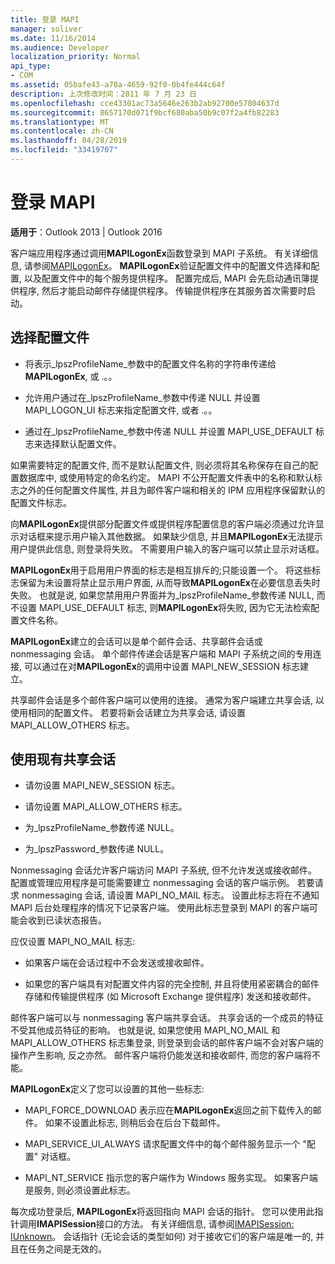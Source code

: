 ```yaml
---
title: 登录 MAPI
manager: soliver
ms.date: 11/16/2014
ms.audience: Developer
localization_priority: Normal
api_type:
- COM
ms.assetid: 05bafe43-a78a-4659-92f0-0b4fe444c64f
description: 上次修改时间：2011 年 7 月 23 日
ms.openlocfilehash: cce43301ac73a5646e263b2ab92700e57804637d
ms.sourcegitcommit: 8657170d071f9bcf680aba50b9c07f2a4fb82283
ms.translationtype: MT
ms.contentlocale: zh-CN
ms.lasthandoff: 04/28/2019
ms.locfileid: "33419707"
---
```

# <a name="logging-on-to-mapi"></a>登录 MAPI
 
**适用于**：Outlook 2013 | Outlook 2016 
  
客户端应用程序通过调用**MAPILogonEx**函数登录到 MAPI 子系统。 有关详细信息, 请参阅[MAPILogonEx](mapilogonex.md)。 **MAPILogonEx**验证配置文件中的配置文件选择和配置, 以及配置文件中的每个服务提供程序。 配置完成后, MAPI 会先启动通讯簿提供程序, 然后才能启动邮件存储提供程序。 传输提供程序在其服务首次需要时启动。 
  
## <a name="choose-a-profile"></a>选择配置文件
  
- 将表示_lpszProfileName_参数中的配置文件名称的字符串传递给**MAPILogonEx**, 或 .。。
    
- 允许用户通过在_lpszProfileName_参数中传递 NULL 并设置 MAPI_LOGON_UI 标志来指定配置文件, 或者 .。。 

- 通过在_lpszProfileName_参数中传递 NULL 并设置 MAPI_USE_DEFAULT 标志来选择默认配置文件。 
    
如果需要特定的配置文件, 而不是默认配置文件, 则必须将其名称保存在自己的配置数据库中, 或使用特定的命名约定。 MAPI 不公开配置文件表中的名称和默认标志之外的任何配置文件属性, 并且为邮件客户端和相关的 IPM 应用程序保留默认的配置文件标志。
  
向**MAPILogonEx**提供部分配置文件或提供程序配置信息的客户端必须通过允许显示对话框来提示用户输入其他数据。 如果缺少信息, 并且**MAPILogonEx**无法提示用户提供此信息, 则登录将失败。 不需要用户输入的客户端可以禁止显示对话框。 
  
**MAPILogonEx**用于启用用户界面的标志是相互排斥的;只能设置一个。 将这些标志保留为未设置将禁止显示用户界面, 从而导致**MAPILogonEx**在必要信息丢失时失败。 也就是说, 如果您禁用用户界面并为_lpszProfileName_参数传递 NULL, 而不设置 MAPI_USE_DEFAULT 标志, 则**MAPILogonEx**将失败, 因为它无法检索配置文件名称。 
  
**MAPILogonEx**建立的会话可以是单个邮件会话、共享邮件会话或 nonmessaging 会话。 单个邮件传递会话是客户端和 MAPI 子系统之间的专用连接, 可以通过在对**MAPILogonEx**的调用中设置 MAPI_NEW_SESSION 标志建立。
  
共享邮件会话是多个邮件客户端可以使用的连接。 通常为客户端建立共享会话, 以使用相同的配置文件。 若要将新会话建立为共享会话, 请设置 MAPI_ALLOW_OTHERS 标志。 
  
## <a name="use-an-existing-shared-session"></a>使用现有共享会话
  
- 请勿设置 MAPI_NEW_SESSION 标志。
    
- 请勿设置 MAPI_ALLOW_OTHERS 标志。
    
- 为_lpszProfileName_参数传递 NULL。 
    
- 为_lpszPassword_参数传递 NULL。 
    
Nonmessaging 会话允许客户端访问 MAPI 子系统, 但不允许发送或接收邮件。 配置或管理应用程序是可能需要建立 nonmessaging 会话的客户端示例。 若要请求 nonmessaging 会话, 请设置 MAPI_NO_MAIL 标志。 设置此标志将在不通知 MAPI 后台处理程序的情况下记录客户端。 使用此标志登录到 MAPI 的客户端可能会收到已读状态报告。
  
应仅设置 MAPI_NO_MAIL 标志:
  
- 如果客户端在会话过程中不会发送或接收邮件。
    
- 如果您的客户端具有对配置文件内容的完全控制, 并且将使用紧密耦合的邮件存储和传输提供程序 (如 Microsoft Exchange 提供程序) 发送和接收邮件。
    
邮件客户端可以与 nonmessaging 客户端共享会话。 共享会话的一个成员的特征不受其他成员特征的影响。 也就是说, 如果您使用 MAPI_NO_MAIL 和 MAPI_ALLOW_OTHERS 标志集登录, 则登录到会话的邮件客户端不会对客户端的操作产生影响, 反之亦然。 邮件客户端将仍能发送和接收邮件, 而您的客户端将不能。
  
**MAPILogonEx**定义了您可以设置的其他一些标志: 
  
- MAPI_FORCE_DOWNLOAD 表示应在**MAPILogonEx**返回之前下载传入的邮件。 如果不设置此标志, 则稍后会在后台下载邮件。 
    
- MAPI_SERVICE_UI_ALWAYS 请求配置文件中的每个邮件服务显示一个 "配置" 对话框。
    
- MAPI_NT_SERVICE 指示您的客户端作为 Windows 服务实现。 如果客户端是服务, 则必须设置此标志。
    
每次成功登录后, **MAPILogonEx**将返回指向 MAPI 会话的指针。 您可以使用此指针调用**IMAPISession**接口的方法。 有关详细信息, 请参阅[IMAPISession: IUnknown](imapisessioniunknown.md)。 会话指针 (无论会话的类型如何) 对于接收它们的客户端是唯一的, 并且在任务之间是无效的。
  

